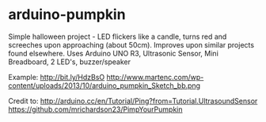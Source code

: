 arduino-pumpkin
===============

Simple halloween project - LED flickers like a candle, turns red and screeches upon approaching (about 50cm). Improves upon similar projects found elsewhere. Uses Arduino UNO R3, Ultrasonic Sensor, Mini Breadboard, 2 LED's, buzzer/speaker

Example: 
http://bit.ly/HdzBsO 
http://www.martenc.com/wp-content/uploads/2013/10/arduino_pumpkin_Sketch_bb.png

Credit to: 
http://arduino.cc/en/Tutorial/Ping?from=Tutorial.UltrasoundSensor 
https://github.com/mrichardson23/PimpYourPumpkin
